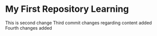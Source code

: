 # My First Repository Learning

This is second change
Third commit changes regarding content added
Fourth changes added
